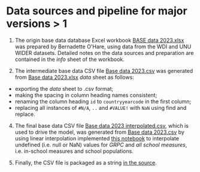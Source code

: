 # Data sources and pipeline for major versions > 1

1. The origin base data database Excel workbook [BASE data 2023.xlsx](./assets/data/BASE%20data%2029.08.2023.xlsx) was prepared by Bernadette O'Hare, using data from the WDI and UNU WIDER datasets. Detailed notes on the data sources and preparation are contained in the _info_ sheet of the workbook.

2. The intermediate base data CSV file [Base data 2023.csv](./assets/data/BASE%20data%202023.csv) was generated from [Base data 2023.xlsx](./assets/data/BASE%20data%202023.xlsx) _data_ sheet as follows:

- exporting the _data_ sheet to .csv format;
- making the spacing in column heading names consistent;
- renaming the column heading `id` to `countryyearcode` in the first column;
- replacing all instances of `#N/A`, `..` and `#VALUE!` with `NaN` using find and replace.

4. The final base data CSV file [Base data 2023 interpolated.csv](./assets/data/BASE%20data%202023%20interpolated.csv), which is used to drive the model, was generated from [Base data 2023.csv](./assets/data/BASE%20data%202023.csv) by using linear interpolation implemented [this notebook](https://observablehq.com/@grade/interpolate-grade-base-data-2023) to interpolate undefined (i.e. null or NaN) values for _GRPC_ and _all school measures_, i.e. in-school measures and school populations.

5. Finally, the CSV file is packaged as a string [in the source](./src/data/data.js).
